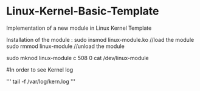 # Linux-Kernel-Basic-Template
Implementation of a new module in Linux Kernel Template

Installation of the module :
sudo insmod linux-module.ko //load the module
sudo rmmod linux-module //unload the module

sudo mknod linux-module c 508 0
cat /dev/linux-module

#In order to see Kernel log



'''
tail -f /var/log/kern.log
'''
